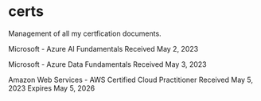 # certs

Management of all my certfication documents.

Microsoft - Azure AI Fundamentals
Received May 2, 2023

Microsoft - Azure Data Fundamentals
Received May 3, 2023

Amazon Web Services - AWS Certified Cloud Practitioner
Received May 5, 2023
Expires May 5, 2026
